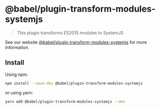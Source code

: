 # @babel/plugin-transform-modules-systemjs

> This plugin transforms ES2015 modules to SystemJS

See our
website [@babel/plugin-transform-modules-systemjs](https://babeljs.io/docs/en/next/babel-plugin-transform-modules-systemjs.html)
for more information.

## Install

Using npm:

```sh
npm install --save-dev @babel/plugin-transform-modules-systemjs
```

or using yarn:

```sh
yarn add @babel/plugin-transform-modules-systemjs --dev
```
